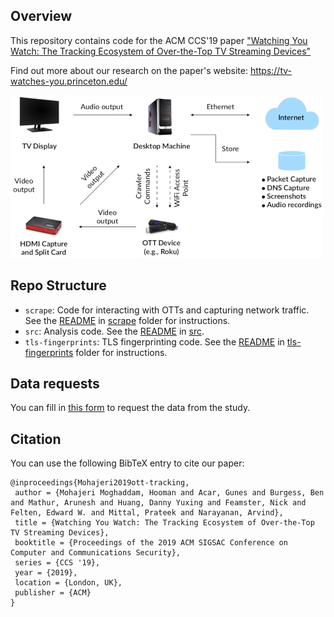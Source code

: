 ## Overview
This repository contains code for the ACM CCS'19 paper ["Watching You Watch: The Tracking Ecosystem of Over-the-Top TV Streaming Devices"](https://tv-watches-you.princeton.edu/tv-tracking-acm-ccs19.pdf)
  
Find out more about our research on the paper's website: https://tv-watches-you.princeton.edu/

![Overview of our smart OTT crawler](diagram.png)

## Repo Structure
- `scrape`: Code for interacting with OTTs and capturing network traffic. See the [README](scrape/README.md) in [scrape](scrape) folder for instructions.
- `src`: Analysis code. See the [README](src/README.md) in [src](src).
- `tls-fingerprints`: TLS fingerprinting code. See the [README](tls-fingerprints/README.md) in [tls-fingerprints](tls-fingerprints) folder for instructions.

## Data requests
You can fill in [this form](https://tv-watches-you.princeton.edu/data_request/) to request the data from the study.

## Citation
You can use the following BibTeX entry to cite our paper:

```
@inproceedings{Mohajeri2019ott-tracking,
 author = {Mohajeri Moghaddam, Hooman and Acar, Gunes and Burgess, Ben and Mathur, Arunesh and Huang, Danny Yuxing and Feamster, Nick and Felten, Edward W. and Mittal, Prateek and Narayanan, Arvind},
 title = {Watching You Watch: The Tracking Ecosystem of Over-the-Top
TV Streaming Devices},
 booktitle = {Proceedings of the 2019 ACM SIGSAC Conference on Computer and Communications Security},
 series = {CCS '19},
 year = {2019},
 location = {London, UK},
 publisher = {ACM}
}
```
